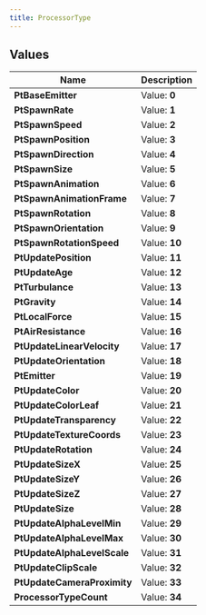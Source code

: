 ```yaml
---
title: ProcessorType
---
```


## Values

| Name | Description |
| ---- | ----------- |
| **PtBaseEmitter** | Value: **0** |
| **PtSpawnRate** | Value: **1** |
| **PtSpawnSpeed** | Value: **2** |
| **PtSpawnPosition** | Value: **3** |
| **PtSpawnDirection** | Value: **4** |
| **PtSpawnSize** | Value: **5** |
| **PtSpawnAnimation** | Value: **6** |
| **PtSpawnAnimationFrame** | Value: **7** |
| **PtSpawnRotation** | Value: **8** |
| **PtSpawnOrientation** | Value: **9** |
| **PtSpawnRotationSpeed** | Value: **10** |
| **PtUpdatePosition** | Value: **11** |
| **PtUpdateAge** | Value: **12** |
| **PtTurbulance** | Value: **13** |
| **PtGravity** | Value: **14** |
| **PtLocalForce** | Value: **15** |
| **PtAirResistance** | Value: **16** |
| **PtUpdateLinearVelocity** | Value: **17** |
| **PtUpdateOrientation** | Value: **18** |
| **PtEmitter** | Value: **19** |
| **PtUpdateColor** | Value: **20** |
| **PtUpdateColorLeaf** | Value: **21** |
| **PtUpdateTransparency** | Value: **22** |
| **PtUpdateTextureCoords** | Value: **23** |
| **PtUpdateRotation** | Value: **24** |
| **PtUpdateSizeX** | Value: **25** |
| **PtUpdateSizeY** | Value: **26** |
| **PtUpdateSizeZ** | Value: **27** |
| **PtUpdateSize** | Value: **28** |
| **PtUpdateAlphaLevelMin** | Value: **29** |
| **PtUpdateAlphaLevelMax** | Value: **30** |
| **PtUpdateAlphaLevelScale** | Value: **31** |
| **PtUpdateClipScale** | Value: **32** |
| **PtUpdateCameraProximity** | Value: **33** |
| **ProcessorTypeCount** | Value: **34** |


